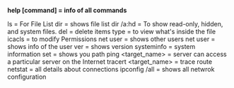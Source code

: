 
**help [command] = info of all commands** 

ls = For File List
dir = shows file list 
dir /a:hd = To show read-only, hidden, and system files.
del = delete items
type = to view what's inside the file
icacls = to modify Permissions
net user = shows other users
net user <username> = shows info of the user
ver = shows version
systeminfo = system information
set = shows you path
ping <target_name> = server can access a particular server on the Internet
tracert <target_name> = trace route
netstat = all details about connections
ipconfig /all = shows all netwrok configuration
